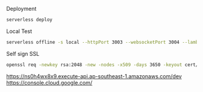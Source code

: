 Deployment
```bash
serverless deploy
```

Local Test
```bash
serverless offline -s local --httpPort 3003 --websocketPort 3004 --lambdaPort 3005
```

Self sign SSL
```bash
openssl req -newkey rsa:2048 -new -nodes -x509 -days 3650 -keyout cert/key.pem -out cert/cert.pem
```

https://ns0h4wx8x9.execute-api.ap-southeast-1.amazonaws.com/dev
https://console.cloud.google.com/
